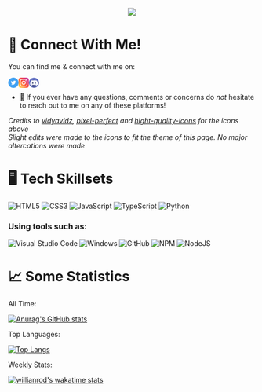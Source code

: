 <p align="center">
  <img src="https://i.imgur.com/oJ2p8ny.png">
</p>

🔗 Connect With Me!
===================

You can find me & connect with me on:

<a href=""><img src="https://raw.githubusercontent.com/TheConwayy/TheConwayy/main/imgs/twitter.png" width="21" align="left" alt="Devin Conway :: Twitter" /></a>
<a href=""><img src="https://raw.githubusercontent.com/TheConwayy/TheConwayy/main/imgs/instagram.png" width="21" align="left" alt="Devin Conway :: Instagram" /></a>
<a href=""><img src="https://raw.githubusercontent.com/TheConwayy/TheConwayy/main/imgs/discord.png" width="21" align="left" alt="Devin Conway :: Discord" /></a>
</br>

- 💬 If you ever have any questions, comments or concerns do *not* hesitate to reach out to me on any of these platforms!

*Credits to [vidyavidz](https://www.flaticon.com/authors/vidyavidz), [pixel-perfect](https://www.flaticon.com/authors/pixel-perfect) and [hight-quality-icons](https://www.flaticon.com/authors/hight-quality-icons) for the icons above*</br>
*Slight edits were made to the icons to fit the theme of this page. No major altercations were made*

🖥️ Tech Skillsets
==================

![HTML5](https://img.shields.io/badge/html5-%23E34F26.svg?style=for-the-badge&logo=html5&logoColor=white) ![CSS3](https://img.shields.io/badge/css3-%231572B6.svg?style=for-the-badge&logo=css3&logoColor=white) ![JavaScript](https://img.shields.io/badge/javascript-%23323330.svg?style=for-the-badge&logo=javascript&logoColor=%23F7DF1E) ![TypeScript](https://img.shields.io/badge/typescript-%23007ACC.svg?style=for-the-badge&logo=typescript&logoColor=white) ![Python](https://img.shields.io/badge/python-3670A0?style=for-the-badge&logo=python&logoColor=ffdd54)

### Using tools such as:

![Visual Studio Code](https://img.shields.io/badge/Visual%20Studio%20Code-0078d7.svg?style=for-the-badge&logo=visual-studio-code&logoColor=white) ![Windows](https://img.shields.io/badge/Windows-0078D6?style=for-the-badge&logo=windows&logoColor=white) ![GitHub](https://img.shields.io/badge/github-%23121011.svg?style=for-the-badge&logo=github&logoColor=white) ![NPM](https://img.shields.io/badge/NPM-%23000000.svg?style=for-the-badge&logo=npm&logoColor=white) ![NodeJS](https://img.shields.io/badge/node.js-6DA55F?style=for-the-badge&logo=node.js&logoColor=white)

📈 Some Statistics
==================

All Time:

[![Anurag's GitHub stats](https://github-readme-stats.vercel.app/api?username=TheConwayy&theme=dark&show_icons=true)](https://github.com/anuraghazra/github-readme-stats)

Top Languages:

[![Top Langs](https://github-readme-stats.vercel.app/api/top-langs/?username=TheConwayy&theme=dark&show_icons=true)](https://github.com/anuraghazra/github-readme-stats)

Weekly Stats:

[![willianrod's wakatime stats](https://github-readme-stats.vercel.app/api/wakatime?username=DevinConway&theme=dark&show_icons=true)](https://github.com/anuraghazra/github-readme-stats)
